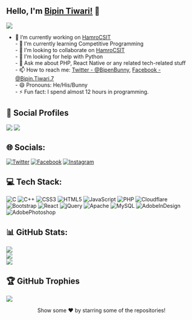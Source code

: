 ## Hello, I'm [Bipin Tiwari!](https://bipintiwari.com.np) 👋

[![](https://komarev.com/ghpvc/?username=bipintiwari118&color=002d96&style=plastic&label=Profile+Views)](https://sureshchand12a.github.io/github-profile-builder/)
- 🔭 I’m currently working on [HamroCSIT](https://hamrocsit.com/)<br>- 🌱 I’m currently learning Competitive Programming<br>- 👯 I’m looking to collaborate on [HamroCSIT](https://hamrocsit.com/)<br>- 🤔 I’m looking for help with Python<br>- 💬 Ask me about PHP, React Native or any related tech-related stuff<br>- 📫 How to reach me: [Twitter - @BipenBunny](https://twitter.com/BipenBunny), [Facebook - @Bipin.Tiwari.7](https://Facebook.com/Bipin.Tiwari.7)<br>- 😄 Pronouns: He/His/Bunny<br>- ⚡ Fun fact: I spend almost 12 hours in programming.


## 👨 Social Profiles
![](https://img.shields.io/github/followers/bipintiwari118?color=%23001e96&label=Follow&style=plastic)  ![](https://img.shields.io/github/stars/bipintiwari118?affiliations=OWNER%2CCOLLABORATOR&color=%23968700&label=Stars&style=plastic)  
## 🌐 Socials:
[![Twitter](https://img.shields.io/badge/Twitter-%231DA1F2.svg?logo=Twitter&logoColor=white)](https://twitter.com/BipenBunny) [![Facebook](https://img.shields.io/badge/Facebook-%231877F2.svg?logo=Facebook&logoColor=white)](https://facebook.com/Bipen.Tiwari.7) [![Instagram](https://img.shields.io/badge/Instagram-%23E4405F.svg?logo=Instagram&logoColor=white)](https://instagram.com/Bipen.Tiwari.7) 

## 💻 Tech Stack:
![C](https://img.shields.io/badge/c-%2300599C.svg?style=plastic&logo=c&logoColor=white)   ![C++](https://img.shields.io/badge/c++-%2300599C.svg?style=plastic&logo=c%2B%2B&logoColor=white)   ![CSS3](https://img.shields.io/badge/css3-%231572B6.svg?style=plastic&logo=css3&logoColor=white)   ![HTML5](https://img.shields.io/badge/html5-%23E34F26.svg?style=plastic&logo=html5&logoColor=white)   ![JavaScript](https://img.shields.io/badge/javascript-%23323330.svg?style=plastic&logo=javascript&logoColor=%23F7DF1E)   ![PHP](https://img.shields.io/badge/php-%23777BB4.svg?style=plastic&logo=php&logoColor=white)   ![Cloudflare](https://img.shields.io/badge/Cloudflare-F38020?style=plastic&logo=Cloudflare&logoColor=white)   ![Bootstrap](https://img.shields.io/badge/bootstrap-%23563D7C.svg?style=plastic&logo=bootstrap&logoColor=white)   ![React](https://img.shields.io/badge/react-%2320232a.svg?style=plastic&logo=react&logoColor=%2361DAFB)   ![jQuery](https://img.shields.io/badge/jquery-%230769AD.svg?style=plastic&logo=jquery&logoColor=white)   ![Apache](https://img.shields.io/badge/apache-%23D42029.svg?style=plastic&logo=apache&logoColor=white)   ![MySQL](https://img.shields.io/badge/mysql-%2300f.svg?style=plastic&logo=mysql&logoColor=white)   ![AdobeInDesign](https://img.shields.io/badge/Adobe%20InDesign-49021F?style=plastic&logo=adobeindesign&logoColor=white)   ![AdobePhotoshop](https://img.shields.io/badge/adobephotoshop-%2331A8FF.svg?style=plastic&logo=adobephotoshop&logoColor=white)   
## 📊 GitHub Stats:
![](https://github-readme-stats.vercel.app/api?username=bipintiwari118&theme=vue&hide_border=false&include_all_commits=true&count_private=true)<br/>
![](https://github-readme-streak-stats.herokuapp.com/?user=bipintiwari118&theme=vue&hide_border=false)<br/>
![](https://github-readme-stats.vercel.app/api/top-langs/?username=bipintiwari118&theme=vue&hide_border=false&include_all_commits=true&count_private=true&layout=compact)<br/>

## 🏆 GitHub Trophies
![](https://github-profile-trophy.vercel.app/?username=bipintiwari118&theme=nord&no-bg=false&no-frame=false&margin-h=4&margin-w=23)


<div align="center">Show some ❤️ by starring some of the repositories!</div>

